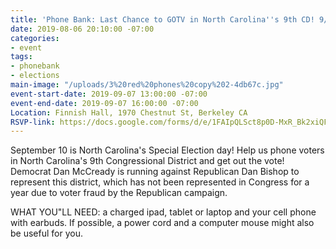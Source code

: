 ```yaml
---
title: 'Phone Bank: Last Chance to GOTV in North Carolina''s 9th CD! 9/7 [updated]'
date: 2019-08-06 20:10:00 -07:00
categories:
- event
tags:
- phonebank
- elections
main-image: "/uploads/3%20red%20phones%20copy%202-4db67c.jpg"
event-start-date: 2019-09-07 13:00:00 -07:00
event-end-date: 2019-09-07 16:00:00 -07:00
Location: Finnish Hall, 1970 Chestnut St, Berkeley CA
RSVP-link: https://docs.google.com/forms/d/e/1FAIpQLSct8p0D-MxR_Bk2xiQFDvVsfTYpQv6u0-32WeEQbsoOLkC2EQ/viewform
---
```


September 10 is North Carolina's Special Election day! Help us phone voters in North Carolina's 9th Congressional District and get out the vote! Democrat Dan McCready is running against Republican Dan Bishop to represent this district, which has not been represented in Congress for a year due to voter fraud by the Republican campaign.

WHAT YOU"LL NEED: a charged ipad, tablet or laptop and your cell phone with earbuds.  If possible, a power cord and a computer mouse might also be useful for you.
